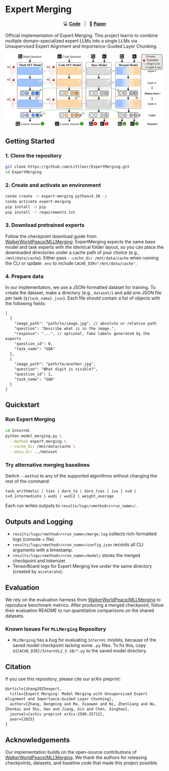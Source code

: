# Expert Merging
<p align="center">
  💻 <a href="https://github.com/Littleor/ExpertMerging"><b>Code</b></a>&nbsp&nbsp | &nbsp&nbsp📄 <a href="https://arxiv.org/abs/2509.25712"><b>Paper</b></a>
</p>

Official implementation of Expert Merging. This project learns to combine multiple domain-specialized expert LLMs into a single LLMs via Unsupervised Expert Alignment and Importance-Guided Layer Chunking.

![Model Architecture](./figures/model.png)
<!-- ![Task Vectors](./figures/vector.png) -->

## Getting Started

### 1. Clone the repository
```bash
git clone https://github.com/Littleor/ExpertMerging.git
cd ExpertMerging
```

### 2. Create and activate an environment
```bash
conda create -n expert-merging python=3.10 -y
conda activate expert-merging
pip install -U pip
pip install -r requirements.txt
```

### 3. Download pretrained experts
Follow the checkpoint download guide from [WalkerWorldPeace/MLLMerging](https://github.com/WalkerWorldPeace/MLLMerging/). ExpertMerging expects the same base model and task experts with the identical folder layout, so you can place the downloaded directories under a cache path of your choice (e.g., `/mnt/data/cache`). Either pass `--cache_dir /mnt/data/cache` when running the CLI or update `.env` to include `CACHE_DIR="/mnt/data/cache"`.

### 4. Prepare data
In our implementation, we use a JSON-formatted dataset for training. 
To create the dataset, make a directory (e.g., `dataset/`) and add one JSON file per task (`${task_name}.json`). Each file should contain a list of objects with the following fields:

```jsonc
[
  {
    "image_path": "path/to/image.jpg", // absolute or relative path
    "question": "Describe what is in the image.",
    "response": "...", // optional, fake labels generated by the experts
    "question_id": 0,
    "task_name": "GQA"
  },
  {
    "image_path": "path/to/another.jpg",
    "question": "What digit is visible?",
    "question_id": 1,
    "task_name": "GQA"
  }
]
```

## Quickstart

### Run Expert Merging
```bash
cd InternVL
python model_merging.py \
  --method expert_merging \
  --cache_dir /mnt/data/cache \
  --data_dir ../dataset
```


### Try alternative merging baselines
Switch `--method` to any of the supported algorithms without changing the rest of the command:
```
task_arithmetic | ties | dare_ta | dare_ties | iso | svd | svd_intermediate | wudi | wudi2 | weight_average
```
Each run writes outputs to `results/logs/<method>/<run_name>/`.

## Outputs and Logging
- `results/logs/<method>/<run_name>/merge.log` collects rich-formatted logs (console + file).
- `results/logs/<method>/<run_name>/config.json` records all CLI arguments with a timestamp.
- `results/logs/<method>/<run_name>/model/` stores the merged checkpoint and tokenizer.
- TensorBoard logs for Expert Merging live under the same directory (created by `accelerate`).

## Evaluation
We rely on the evaluation harness from [WalkerWorldPeace/MLLMerging](https://github.com/WalkerWorldPeace/MLLMerging/) to reproduce benchmark metrics. After producing a merged checkpoint, follow their evaluation README to run quantitative comparisons on the shared datasets.

### Known Issues For `MLLMerging` Repository
- `MLLMerging` has a bug for evaluating `InternVL` models, because of the saved model checkpoint lacking some `.py` files. To fix this, copy `${CACHE_DIR}/InternVL2_5-1B/*.py` to the saved model directory.



## Citation
If you use this repository, please cite our arXiv preprint:
```
@article{zhang2025expert,
  title={Expert Merging: Model Merging with Unsupervised Expert Alignment and Importance-Guided Layer Chunking},
  author={Zhang, Dengming and Ma, Xiaowen and Ni, Zhenliang and Wu, Zhenkai and Shu, Han and Jiang, Xin and Chen, Xinghao},
  journal={arXiv preprint arXiv:2509.25712},
  year={2025}
}
```

## Acknowledgements
Our implementation builds on the open-source contributions of [WalkerWorldPeace/MLLMerging](https://github.com/WalkerWorldPeace/MLLMerging/). We thank the authors for releasing checkpoints, datasets, and baseline code that made this project possible.
